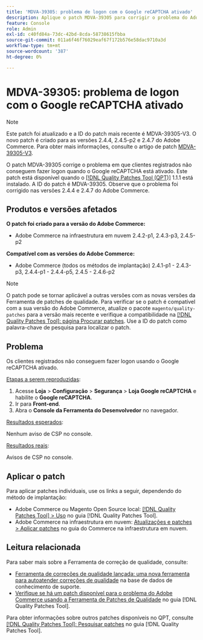 ```yaml
---
title: 'MDVA-39305: problema de logon com o Google reCAPTCHA ativado'
description: Aplique o patch MDVA-39305 para corrigir o problema do Adobe Commerce em que os clientes registrados não conseguem fazer logon quando o Google reCAPTCHA está ativado.
feature: Console
role: Admin
exl-id: c40fd84a-73dc-42bd-8cda-58738615fbba
source-git-commit: 011a6f46f76029eaf67f172b576e58dac9710a3d
workflow-type: tm+mt
source-wordcount: '387'
ht-degree: 0%

---
```


# MDVA-39305: problema de logon com o Google reCAPTCHA ativado

>[!NOTE]
>
>Este patch foi atualizado e a ID do patch mais recente é MDVA-39305-V3. O novo patch é criado para as versões 2.4.4, 2.4.5-p2 e 2.4.7 do Adobe Commerce. Para obter mais informações, consulte o artigo de patch [MDVA-39305-V3](https://experienceleague.adobe.com/pt-br/docs/commerce-operations/tools/quality-patches-tool/patches-available-in-qpt/v1-1-58/mdva-39305-v3-login-issue-with-enabled-google-recaptcha).

O patch MDVA-39305 corrige o problema em que clientes registrados não conseguem fazer logon quando o Google reCAPTCHA está ativado. Este patch está disponível quando o [[!DNL Quality Patches Tool (QPT)]](https://experienceleague.adobe.com/pt-br/docs/commerce-operations/tools/quality-patches-tool/quality-patches-tool-to-self-serve-quality-patches) 1.1.1 está instalado. A ID do patch é MDVA-39305. Observe que o problema foi corrigido nas versões 2.4.4 e 2.4.7 do Adobe Commerce.

## Produtos e versões afetados

**O patch foi criado para a versão do Adobe Commerce:**

* Adobe Commerce na infraestrutura em nuvem 2.4.2-p1, 2.4.3-p3, 2.4.5-p2

**Compatível com as versões do Adobe Commerce:**

* Adobe Commerce (todos os métodos de implantação) 2.4.1-p1 - 2.4.3-p3, 2.4.4-p1 - 2.4.4-p5, 2.4.5 - 2.4.6-p2

>[!NOTE]
>
>O patch pode se tornar aplicável a outras versões com as novas versões da Ferramenta de patches de qualidade. Para verificar se o patch é compatível com a sua versão do Adobe Commerce, atualize o pacote `magento/quality-patches` para a versão mais recente e verifique a compatibilidade na [[!DNL Quality Patches Tool]: página Procurar patches](https://experienceleague.adobe.com/pt-br/docs/commerce-operations/tools/quality-patches-tool/quality-patches-tool-to-self-serve-quality-patches). Use a ID do patch como palavra-chave de pesquisa para localizar o patch.

## Problema

Os clientes registrados não conseguem fazer logon usando o Google reCAPTCHA ativado.

<u>Etapas a serem reproduzidas</u>:

1. Acesse **Loja** > **Configuração** > **Segurança** > **Loja Google reCAPTCHA** e habilite o **Google reCAPTCHA**.
1. Ir para **Front-end**.
1. Abra o **Console da Ferramenta do Desenvolvedor** no navegador.

<u>Resultados esperados</u>:

Nenhum aviso de CSP no console.

<u>Resultados reais</u>:

Avisos de CSP no console.

## Aplicar o patch

Para aplicar patches individuais, use os links a seguir, dependendo do método de implantação:

* Adobe Commerce ou Magento Open Source local: [[!DNL Quality Patches Tool] > Uso](/help/tools/quality-patches-tool/usage.md) no guia [!DNL Quality Patches Tool].
* Adobe Commerce na infraestrutura em nuvem: [Atualizações e patches > Aplicar patches](https://experienceleague.adobe.com/docs/commerce-cloud-service/user-guide/develop/upgrade/apply-patches.html?lang=pt-BR) no guia do Commerce na infraestrutura em nuvem.

## Leitura relacionada

Para saber mais sobre a Ferramenta de correção de qualidade, consulte:

* [Ferramenta de correções de qualidade lançada: uma nova ferramenta para autoatender correções de qualidade](https://experienceleague.adobe.com/pt-br/docs/commerce-operations/tools/quality-patches-tool/quality-patches-tool-to-self-serve-quality-patches) na base de dados de conhecimento de suporte.
* [Verifique se há um patch disponível para o problema do Adobe Commerce usando a Ferramenta de Patches de Qualidade](/help/tools/quality-patches-tool/patches-available-in-qpt/check-patch-for-magento-issue-with-magento-quality-patches.md) no guia [!DNL Quality Patches Tool].

Para obter informações sobre outros patches disponíveis no QPT, consulte [[!DNL Quality Patches Tool]: Pesquisar patches](https://experienceleague.adobe.com/tools/commerce-quality-patches/index.html?lang=pt-BR) no guia [!DNL Quality Patches Tool].
